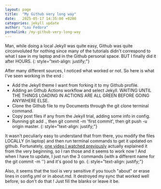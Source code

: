 ```yaml
---
layout: page
title:  "My Github very long way"
date:   2025-05-17 14:35:00 +0200
categories: jekyll update
author: "Lou Fedora"
permalink: /my-github-very-long-way
---
```

Man, while doing a local Jekyll was quite easy, Github was quite circonvoluted for nothing since many of the tutorials didn't correspond to what I saw in my laptop and in the Github personal space. BUT I finally did it after HOURS.
{: style="text-align: justify;"}

After many different sources, I noticed what worked or not. So here is what I've seen working in the end : 
- Add the Jekyll theme I want from forking it to my Github profile.
- Adding an Github Actions workflow and select Jekyll. WAITING UNTIL THE THINGS LOADING IN ACTIONS ARE ALL GREEN BEFORE GOING ANYWHERE ELSE.
- Clone the Github file to my Documents through the git clone terminal command.
- Copy post files if any from the Jekyll trial, adding some info in config.
- Running git add ., then git commit -m 'first commit', then git push -u origin master.
{: style="text-align: justify;"}

It wasn't peculiarly easy to understand that from there, you modify the files LOCALLY (in laptop) and then run terminal commands to get it updated on github. Fortunately, [one video I watched previously](https://www.youtube.com/watch?v=mJ-qvsxPHpY) actually explained it from the very beginning, so I ran those and it seems to work now ! And when I have to update, I just run the 3 commands (with a different name for the git commit -m '') and it's good to go.
{: style="text-align: justify;"}

Also, it seems that the tool is very sensitive if you touch "about" or erase lines in config.yml or in about.md. It destroyed my sync that worked well before, so don't do that ! Just fill the blanks or leave it be.
